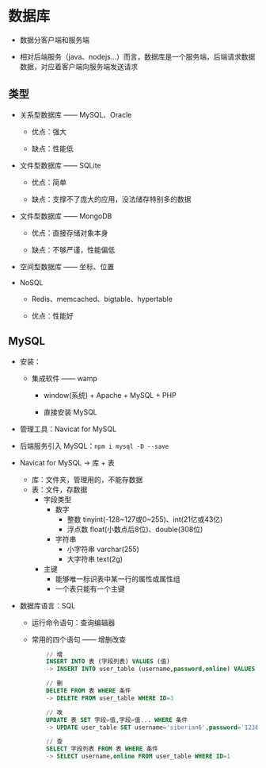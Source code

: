 # 数据库

- 数据分客户端和服务端

- 相对后端服务（java、nodejs...）而言，数据库是一个服务端，后端请求数据数据，对应着客户端向服务端发送请求

## 类型

- 关系型数据库 —— MySQL、Oracle

  - 优点：强大

  - 缺点：性能低

- 文件型数据库 —— SQLite

  - 优点：简单

  - 缺点：支撑不了庞大的应用，没法储存特别多的数据

- 文件型数据库 —— MongoDB

  - 优点：直接存储对象本身

  - 缺点：不够严谨，性能偏低

- 空间型数据库 —— 坐标、位置

- NoSQL

  - Redis、memcached、bigtable、hypertable

  - 优点：性能好

## MySQL

- 安装：

  - 集成软件 —— wamp

    - window(系统) + Apache + MySQL + PHP

    - 直接安装 MySQL

- 管理工具：Navicat for MySQL

- 后端服务引入 MySQL：`npm i mysql -D --save`

- Navicat for MySQL -> 库 + 表
  - 库：文件夹，管理用的，不能存数据
  - 表：文件，存数据
    - 字段类型
        - 数字
            - 整数 tinyint(-128~127或0~255)、int(21亿或43亿)
            - 浮点数 float(小数点后8位)、double(308位)
        - 字符串
            - 小字符串 varchar(255)
            - 大字符串 text(2g)
    - 主键
        - 能够唯一标识表中某一行的属性或属性组
        - 一个表只能有一个主键
- 数据库语言：SQL

  - 运行命令语句：查询编辑器

  - 常用的四个语句 —— 增删改查

    ```sql
        // 增
        INSERT INTO 表 (字段列表) VALUES (值)
        -> INSERT INTO user_table (username,password,online) VALUES ('hopper','123456',0)

        // 删
        DELETE FROM 表 WHERE 条件
        -> DELETE FROM user_table WHERE ID=3

        // 改
        UPDATE 表 SET 字段=值,字段=值... WHERE 条件
        -> UPDATE user_table SET username='siberian6',password='123666' WHERE ID=3

        // 查
        SELECT 字段列表 FROM 表 WHERE 条件
        -> SELECT username,online FROM user_table WHERE ID=1
    ```
